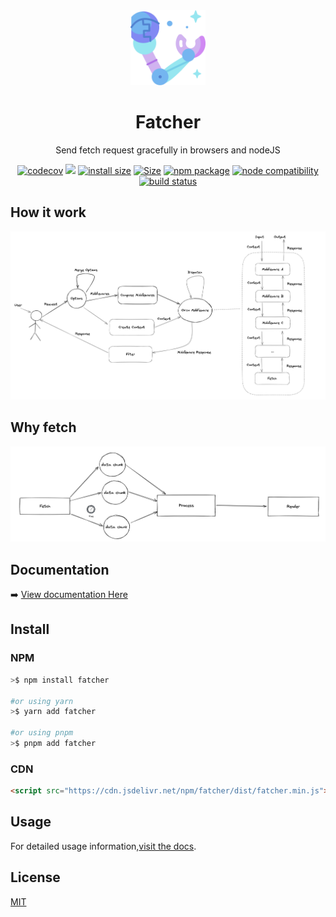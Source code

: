 <div align="center">
  <img alt="Fatcher logo" src="https://github.com/fatcherjs/v1.docs/raw/master/public/fatcher.png" height="120" width="120" />
</div>

<div align="center">
<h1>Fatcher</h1>

Send fetch request gracefully in browsers and nodeJS

[![codecov](https://codecov.io/gh/fanhaoyuan/fatcher/branch/master/graph/badge.svg?token=9DRTR2GXH8)](https://codecov.io/gh/fanhaoyuan/fatcher)
[![](https://data.jsdelivr.com/v1/package/npm/fatcher/badge?style=rounded)](https://www.jsdelivr.com/package/npm/fatcher)
[![install size](https://packagephobia.com/badge?p=fatcher)](https://packagephobia.com/result?p=fatcher)
<a href="https://unpkg.com/fatcher"><img alt="Size" src="https://img.badgesize.io/https://unpkg.com/fatcher"></a>
<a href="https://npmjs.com/package/fatcher"><img src="https://img.shields.io/npm/v/fatcher.svg" alt="npm package"></a>
<a href="https://nodejs.org/en/about/releases/"><img src="https://img.shields.io/node/v/fatcher.svg" alt="node compatibility"></a>
<a href="https://github.com/fanhaoyuan/fatcher/actions/workflows/ci.yml"><img src="https://github.com/fanhaoyuan/fatcher/actions/workflows/ci.yml/badge.svg?branch=master" alt="build status"></a>

</div>

## How it work

<div align="center">
  <img alt="Fatcher Workflow" src="https://github.com/fatcherjs/v1.docs/raw/master/public/fatcher_workflow.png" />
</div>

## Why fetch

<div align="center">
  <img alt="Fatcher Workflow" src="https://github.com/fatcherjs/v1.docs/raw/master/public/fatcher_streams.png" />
</div>

## Documentation

➡️ [View documentation Here](https://github.com/fanhaoyuan/fatcher/tree/master/docs)

## Install

### NPM

```bash
>$ npm install fatcher

#or using yarn
>$ yarn add fatcher

#or using pnpm
>$ pnpm add fatcher
```

### CDN

```html
<script src="https://cdn.jsdelivr.net/npm/fatcher/dist/fatcher.min.js"></script>
```

## Usage

For detailed usage information,[visit the docs](https://github.com/fanhaoyuan/fatcher/tree/master/docs).

## License

[MIT](https://github.com/fanhaoyuan/fatcher/blob/master/LICENSE)
